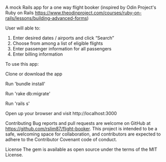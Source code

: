 A mock Rails app for a one way flight booker (inspired by Odin Project's Ruby on Rails https://www.theodinproject.com/courses/ruby-on-rails/lessons/building-advanced-forms)

User will able to: 

1. Enter desired dates / airports and click “Search”
2. Choose from among a list of eligible flights
3. Enter passenger information for all passengers
4. Enter billing information

To use this app:

Clone or download the app

Run 'bundle install'

Run 'rake db:migrate'

Run 'rails s'

Open up your browser and visit http://localhost:3000

Contributing
Bug reports and pull requests are welcome on GitHub at https://github.com/rslim87/flight-booker. This project is intended to be a safe, welcoming space for collaboration, and contributors are expected to adhere to the Contributor Covenant code of conduct.

License
The gem is available as open source under the terms of the MIT License.